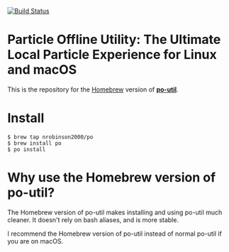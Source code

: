 [![Build Status](https://travis-ci.org/nrobinson2000/homebrew-po.svg?branch=master)](https://travis-ci.org/nrobinson2000/homebrew-po)
# Particle Offline Utility: The Ultimate Local Particle Experience for Linux and macOS

This is the repository for the [Homebrew](http://brew.sh/) version of [**po-util**](https://github.com/nrobinson2000/po-util).

# Install

    $ brew tap nrobinson2000/po
    $ brew install po
    $ po install

# Why use the Homebrew version of po-util?

The Homebrew version of po-util makes installing and using po-util much cleaner.  It doesn't rely on bash aliases, and is more stable.

I recommend the Homebrew version of po-util instead of normal po-util if you are on macOS.
